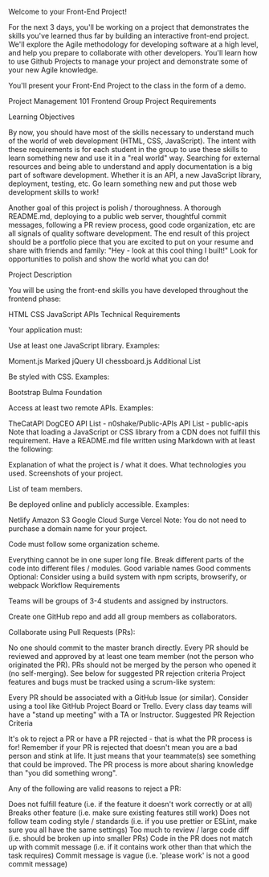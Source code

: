 Welcome to your Front-End Project!

For the next 3 days, you'll be working on a project that demonstrates the skills you've learned thus far by building an interactive front-end project. We'll explore the Agile methodology for developing software at a high level, and help you prepare to collaborate with other developers. You'll learn how to use Github Projects to manage your project and demonstrate some of your new Agile knowledge.

You'll present your Front-End Project to the class in the form of a demo.

Project Management 101
Frontend Group Project Requirements

Learning Objectives

By now, you should have most of the skills necessary to understand much of the world of web development (HTML, CSS, JavaScript). The intent with these requirements is for each student in the group to use these skills to learn something new and use it in a "real world" way. Searching for external resources and being able to understand and apply documentation is a big part of software development. Whether it is an API, a new JavaScript library, deployment, testing, etc. Go learn something new and put those web development skills to work!

Another goal of this project is polish / thoroughness. A thorough README.md, deploying to a public web server, thoughtful commit messages, following a PR review process, good code organization, etc are all signals of quality software development. The end result of this project should be a portfolio piece that you are excited to put on your resume and share with friends and family: "Hey - look at this cool thing I built!" Look for opportunities to polish and show the world what you can do!

Project Description

You will be using the front-end skills you have developed throughout the frontend phase:

HTML
CSS
JavaScript
APIs
Technical Requirements

Your application must:

Use at least one JavaScript library. Examples:

Moment.js
Marked
jQuery UI
chessboard.js
Additional List

Be styled with CSS. Examples:

Bootstrap
Bulma
Foundation

Access at least two remote APIs. Examples:

TheCatAPI
DogCEO
API List - n0shake/Public-APIs
API List - public-apis
Note that loading a JavaScript or CSS library from a CDN does not fulfill this requirement.
Have a README.md file written using Markdown with at least the following:

Explanation of what the project is / what it does.
What technologies you used.
Screenshots of your project.


List of team members.


Be deployed online and publicly accessible. Examples:

Netlify
Amazon S3
Google Cloud
Surge
Vercel
Note: You do not need to purchase a domain name for your project.


Code must follow some organization scheme.

Everything cannot be in one super long file.
Break different parts of the code into different files / modules.
Good variable names
Good comments
Optional: Consider using a build system with npm scripts, browserify, or webpack
Workflow Requirements

Teams will be groups of 3-4 students and assigned by instructors.

Create one GitHub repo and add all group members as collaborators.

Collaborate using Pull Requests (PRs):

No one should commit to the master branch directly.
Every PR should be reviewed and approved by at least one team member (not the person who originated the PR).
PRs should not be merged by the person who opened it (no self-merging).
See below for suggested PR rejection criteria
Project features and bugs must be tracked using a scrum-like system:

Every PR should be associated with a GitHub Issue (or similar).
Consider using a tool like GitHub Project Board or Trello.
Every class day teams will have a "stand up meeting" with a TA or Instructor.
Suggested PR Rejection Criteria

It's ok to reject a PR or have a PR rejected - that is what the PR process is for! Remember if your PR is rejected that doesn't mean you are a bad person and stink at life. It just means that your teammate(s) see something that could be improved. The PR process is more about sharing knowledge than "you did something wrong".

Any of the following are valid reasons to reject a PR:

Does not fulfill feature (i.e. if the feature it doesn't work correctly or at all)
Breaks other feature (i.e. make sure existing features still work)
Does not follow team coding style / standards (i.e. if you use prettier or ESLint, make sure you all have the same settings)
Too much to review / large code diff (i.e. should be broken up into smaller PRs)
Code in the PR does not match up with commit message (i.e. if it contains work other than that which the task requires)
Commit message is vague (i.e. 'please work' is not a good commit message)